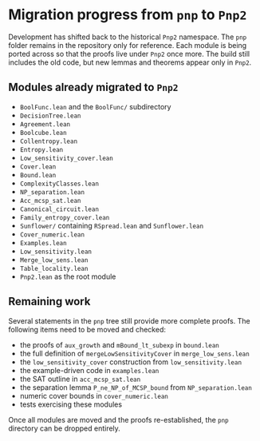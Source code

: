 # Migration progress from `pnp` to `Pnp2`

Development has shifted back to the historical `Pnp2` namespace.  The `pnp`
folder remains in the repository only for reference.  Each module is being
ported across so that the proofs live under `Pnp2` once more.  The build still
includes the old code, but new lemmas and theorems appear only in `Pnp2`.

## Modules already migrated to `Pnp2`

- `BoolFunc.lean` and the `BoolFunc/` subdirectory
- `DecisionTree.lean`
- `Agreement.lean`
- `Boolcube.lean`
- `Collentropy.lean`
- `Entropy.lean`
- `Low_sensitivity_cover.lean`
- `Cover.lean`
- `Bound.lean`
- `ComplexityClasses.lean`
- `NP_separation.lean`
- `Acc_mcsp_sat.lean`
- `Canonical_circuit.lean`
- `Family_entropy_cover.lean`
- `Sunflower/` containing `RSpread.lean` and `Sunflower.lean`
- `Cover_numeric.lean`
- `Examples.lean`
- `Low_sensitivity.lean`
- `Merge_low_sens.lean`
- `Table_locality.lean`
- `Pnp2.lean` as the root module

## Remaining work

Several statements in the `pnp` tree still provide more complete proofs.
The following items need to be moved and checked:

- the proofs of `aux_growth` and `mBound_lt_subexp` in `bound.lean`
- the full definition of `mergeLowSensitivityCover` in `merge_low_sens.lean`
- the `low_sensitivity_cover` construction from `low_sensitivity.lean`
- the example-driven code in `examples.lean`
- the SAT outline in `acc_mcsp_sat.lean`
- the separation lemma `P_ne_NP_of_MCSP_bound` from `NP_separation.lean`
- numeric cover bounds in `cover_numeric.lean`
- tests exercising these modules

Once all modules are moved and the proofs re-established, the `pnp`
directory can be dropped entirely.
